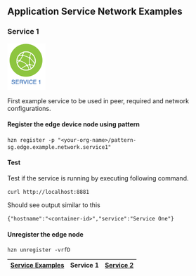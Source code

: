 ## Application Service Network Examples
### Service 1

![](../../media/service1.png)

First example service to be used in peer, required and network configurations.

#### Register the edge device node using pattern 
```
hzn register -p "<your-org-name>/pattern-sg.edge.example.network.service1"
```

#### Test
Test if the service is running by executing following command. 
```
curl http://localhost:8881
```

Should see output similar to this
```
{"hostname":"<container-id>","service":"Service One"}
```
#### Unregister the edge node
```
hzn unregister -vrfD
```

|[Service Examples](https://github.com/edgedock/example/tree/master/network/register)  | **Service 1** | [Service 2](https://github.com/edgedock/example/tree/master/network/register/02-service2)  |
|:--|:-:|--:|

